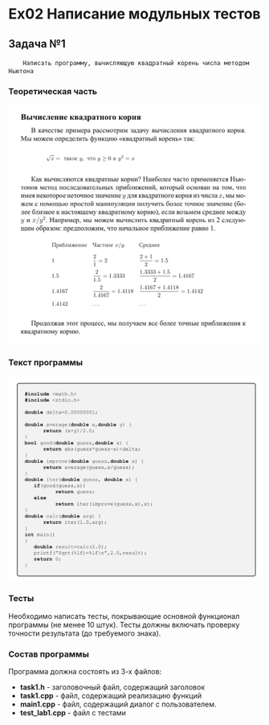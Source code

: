 # **Ex02** Написание модульных тестов



## Задача №1

```
    Написать программу, вычисляющую квадратный корень числа методом Ньютона
```


### Теоретическая часть

![](./pics/theory.png)


### Текст программы

![](./pics/prog.png)



### Тесты

Необходимо написать тесты, покрывающие основной функционал программы (не менее 10 штук). Тесты должны включать проверку точности результата (до требуемого знака).


### Состав программы

Программа должна состоять из 3-х файлов:

- **task1.h** - заголовочный файл, содержащий заголовок 
- **task1.cpp** - файл, содержащий реализацию функций
- **main1.cpp** - файл, содержащий диалог с пользователем.
- **test_lab1.cpp** - файл с тестами

